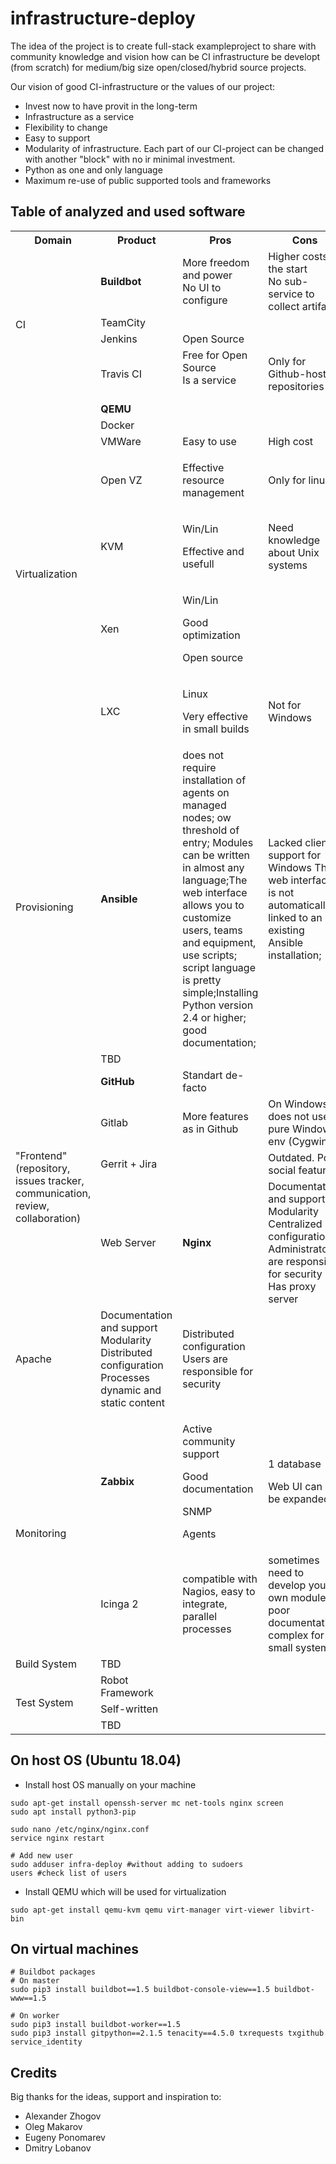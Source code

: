 # infrastructure-deploy

The idea of the project is to create full-stack exampleproject to share with community knowledge and vision how can be CI infrastructure be developt (from scratch) for medium/big size open/closed/hybrid source projects.

Our vision of good CI-infrastructure or the values of our project:
- Invest now to have provit in the long-term
- Infrastructure as a service
- Flexibility to change
- Easy to support
- Modularity of infrastructure. Each part of our CI-project can be changed with another "block" with no ir minimal investment.
- Python as one and only language
- Maximum re-use of public supported tools and frameworks


## Table of analyzed and used software

<table class="tg">
<tbody>
<tr>
<th class="tg-0pky">Domain</th>
<th class="tg-0pky">Product</th>
<th class="tg-0pky">Pros</th>
<th class="tg-0pky">Cons</th>
<th class="tg-0pky">Comment</th>
</tr>
<tr>
<td class="tg-0pky" rowspan="4">CI</td>
<td class="tg-fymr"><strong>Buildbot</strong></td>
<td class="tg-0pky">More freedom and power<br />No UI to configure</td>
<td class="tg-0pky">Higher costs at the start<br />No sub-service to collect artifacts</td>
<td class="tg-0pky">Open Source</td>
</tr>
<tr>
<td class="tg-0pky">TeamCity</td>
<td class="tg-0pky">&nbsp;</td>
<td class="tg-0pky">&nbsp;</td>
<td class="tg-0pky">&nbsp;</td>
</tr>
<tr>
<td class="tg-0pky">Jenkins</td>
<td class="tg-0pky">Open Source</td>
<td class="tg-0pky">&nbsp;</td>
<td class="tg-0pky">&nbsp;</td>
</tr>
<tr>
<td class="tg-0pky">Travis CI</td>
<td class="tg-0pky">Free for Open Source<br />Is a service<br /><br /></td>
<td class="tg-0pky">Only for Github-hosted repositories</td>
<td class="tg-0pky">&nbsp;</td>
</tr>
<tr>
<td class="tg-0pky" rowspan="7">Virtualization</td>
<td class="tg-fymr"><strong>QEMU</strong></td>
<td class="tg-0pky">&nbsp;</td>
<td class="tg-0pky">&nbsp;</td>
<td class="tg-0pky">&nbsp;</td>
</tr>
<tr>
<td class="tg-0pky">Docker</td>
<td class="tg-0pky">&nbsp;</td>
<td class="tg-0pky">&nbsp;</td>
<td class="tg-0pky">&nbsp;</td>
</tr>
<tr>
<td class="tg-0pky">VMWare</td>
<td class="tg-0pky">Easy to use</td>
<td class="tg-0pky">High cost</td>
<td class="tg-0pky">&nbsp;</td>
</tr>
<tr>
<td class="tg-0pky">Open VZ</td>
<td class="tg-0pky">
<p>Effective resource management</p>
</td>
<td class="tg-0pky">Only for linux</td>
<td class="tg-0pky">&nbsp;</td>
</tr>
<tr>
<td class="tg-0pky">KVM</td>
<td class="tg-0pky">
<p>Win/Lin</p>
<p>Effective and usefull</p>
</td>
<td class="tg-0pky">Need knowledge about Unix systems</td>
<td class="tg-0pky">&nbsp;</td>
</tr>
<tr>
<td class="tg-0pky">Xen</td>
<td class="tg-0pky">
<p>Win/Lin</p>
<p>Good optimization</p>
<p>Open source</p>
</td>
<td class="tg-0pky">&nbsp;</td>
<td class="tg-0pky">&nbsp;</td>
</tr>
<tr>
<td class="tg-0pky">LXC</td>
<td class="tg-0pky">
<p>Linux</p>
<p>Very effective in small builds</p>
</td>
<td class="tg-0pky">Not for Windows</td>
<td class="tg-0pky">&nbsp;</td>
</tr>
<tr>
<td class="tg-0pky" rowspan="2">Provisioning</td>
<td class="tg-fymr"><strong>Ansible</strong></td>
<td class="tg-0pky">does not require installation of agents on managed nodes; ow threshold of entry; Modules can be written in almost any language;The web interface allows you to customize users, teams and equipment, use scripts; script language is pretty simple;Installing Python version 2.4 or higher; good documentation;</td>
<td class="tg-0pky">Lacked client support for Windows
The web interface is not automatically linked to an existing Ansible installation;</td>
<td class="tg-0pky">&nbsp;</td>
</tr>
<tr>
<td class="tg-0pky">TBD</td>
<td class="tg-0pky">&nbsp;</td>
<td class="tg-0pky">&nbsp;</td>
<td class="tg-0pky">&nbsp;</td>
</tr>
<tr>
<td class="tg-0pky" rowspan="4">"Frontend"<br />(repository, issues tracker,<br />communication, review,<br />collaboration)</td>
<td class="tg-fymr"><strong>GitHub</strong></td>
<td class="tg-0pky">Standart de-facto</td>
<td class="tg-0pky">&nbsp;</td>
<td class="tg-0pky">&nbsp;</td>
</tr>
<tr>
<td class="tg-0pky">Gitlab</td>
<td class="tg-0pky">More features as in Github</td>
<td class="tg-0pky">On Windows does not use pure Windows env (Cygwin)</td>
<td class="tg-0pky">&nbsp;</td>
</tr>
<tr>
<td class="tg-0pky">Gerrit + Jira</td>
<td class="tg-0pky">&nbsp;</td>
<td class="tg-0pky">Outdated. Poor social features.</td>
<td class="tg-0pky">&nbsp;</td>
</tr>
<tr>
<td class="tg-0pky" rowspan="2">Web Server</td>
<td class="tg-fymr"><strong>Nginx</strong></td>
<td class="tg-0pky">Documentation and support<br />Modularity<br />Centralized configuration<br />Administrators are responsible for security<br />Has proxy server</td>
<td class="tg-0pky">Processes only static content</td>
<td class="tg-0pky">Will be used for artifacts sharing. Link: https://stackshare.io/stackups/apache-httpd-vs-microsoft-iis-vs-nginx</td>
<tr>
</tr>
<td class="tg-0pky">Apache</td>
<td class="tg-0pky">Documentation and support<br />Modularity<br />Distributed configuration<br />Processes dynamic and static content</td>
<td class="tg-0pky">Distributed configuration<br />Users are responsible for security </td>
<td class="tg-0pky">&nbsp;</td>
</tr>  
<tr>
<td class="tg-0pky" rowspan="2">Monitoring</td>
<td class="tg-fymr"><strong>Zabbix</strong></td>
<td class="tg-0pky">
<p>Active community support</p>
<p>Good documentation</p>
<p>SNMP</p>
<p>Agents</p>
</td>
<td class="tg-0pky">
<p>1 database</p>
<p>Web UI can not be expanded</p>
</td>
<td class="tg-0pky">&nbsp;</td>
</tr>
<tr>
<td class="tg-0pky">Icinga 2</td>
<td class="tg-0pky">compatible with Nagios, easy to integrate, parallel processes</td>
<td class="tg-0pky">sometimes need to develop your own modules, poor documentation, complex for small systems</td>
<td class="tg-0pky">&nbsp;</td>
</tr>
<tr>
<td class="tg-0pky">Build System</td>
<td class="tg-0pky">TBD</td>
<td class="tg-0pky">&nbsp;</td>
<td class="tg-0pky">&nbsp;</td>
<td class="tg-0pky">&nbsp;</td>
</tr>
<tr>
<td class="tg-0pky" rowspan="3">Test System</td>
<td class="tg-fymr">Robot Framework</td>
<td class="tg-0pky">&nbsp;</td>
<td class="tg-0pky">&nbsp;</td>
<td class="tg-0pky">&nbsp;</td>
</tr>
<tr>
<td class="tg-0pky">Self-written</td>
<td class="tg-0pky">&nbsp;</td>
<td class="tg-0pky">&nbsp;</td>
<td class="tg-0pky">&nbsp;</td>
</tr>
<tr>
<td class="tg-0lax">TBD</td>
<td class="tg-0lax">&nbsp;</td>
<td class="tg-0lax">&nbsp;</td>
<td class="tg-0lax">&nbsp;</td>
</tr>
</tbody>
</table>


## On host OS (Ubuntu 18.04)
- Install host OS manually on your machine
```
sudo apt-get install openssh-server mc net-tools nginx screen
sudo apt install python3-pip

sudo nano /etc/nginx/nginx.conf
service nginx restart

# Add new user
sudo adduser infra-deploy #without adding to sudoers
users #check list of users
```
- Install QEMU which will be used for virtualization
```
sudo apt-get install qemu-kvm qemu virt-manager virt-viewer libvirt-bin
```

## On virtual machines
```
# Buildbot packages
# On master
sudo pip3 install buildbot==1.5 buildbot-console-view==1.5 buildbot-www==1.5

# On worker
sudo pip3 install buildbot-worker==1.5
sudo pip3 install gitpython==2.1.5 tenacity==4.5.0 txrequests txgithub service_identity
```

## Credits
Big thanks for the ideas, support and inspiration to:
- Alexander Zhogov
- Oleg Makarov
- Eugeny Ponomarev
- Dmitry Lobanov
